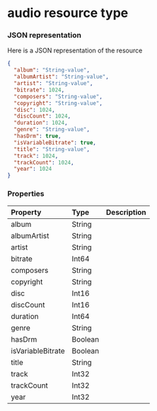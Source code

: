 # audio resource type



### JSON representation

Here is a JSON representation of the resource

<!-- {
  "blockType": "resource",
  "optionalProperties": [

  ],
  "@odata.type": "microsoft.graph.audio"
}-->

```json
{
  "album": "String-value",
  "albumArtist": "String-value",
  "artist": "String-value",
  "bitrate": 1024,
  "composers": "String-value",
  "copyright": "String-value",
  "disc": 1024,
  "discCount": 1024,
  "duration": 1024,
  "genre": "String-value",
  "hasDrm": true,
  "isVariableBitrate": true,
  "title": "String-value",
  "track": 1024,
  "trackCount": 1024,
  "year": 1024
}

```
### Properties
| Property	   | Type	|Description|
|:---------------|:--------|:----------|
|album|String||
|albumArtist|String||
|artist|String||
|bitrate|Int64||
|composers|String||
|copyright|String||
|disc|Int16||
|discCount|Int16||
|duration|Int64||
|genre|String||
|hasDrm|Boolean||
|isVariableBitrate|Boolean||
|title|String||
|track|Int32||
|trackCount|Int32||
|year|Int32||

<!-- uuid: a8c58f67-9401-47d5-bc57-1f86007502f3
2015-10-24 21:49:46 UTC -->
<!-- {
  "type": "#page.annotation",
  "description": "audio resource",
  "keywords": "",
  "section": "documentation",
  "tocPath": ""
}-->